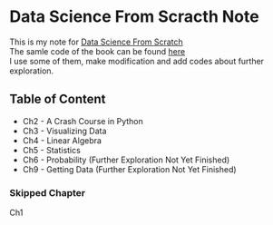 # Data Science From Scracth Note
This is my note for [Data Science From Scratch](http://shop.oreilly.com/product/0636920033400.do)  
The samle code of the book can be found [here](https://github.com/joelgrus/data-science-from-scratch)  
I use some of them, make modification and add codes about further exploration.

## Table of Content
- Ch2 - A Crash Course in Python
- Ch3 - Visualizing Data
- Ch4 - Linear Algebra
- Ch5 - Statistics
- Ch6 - Probability (Further Exploration Not Yet Finished)
- Ch9 - Getting Data (Further Exploration Not Yet Finished)

### Skipped Chapter
Ch1